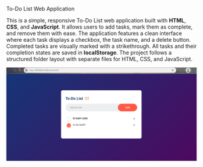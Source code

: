 To-Do List Web Application

This is a simple, responsive To-Do List web application built with **HTML**, **CSS**, and **JavaScript**. 
It allows users to add tasks, mark them as complete, and remove them with ease. 
The application features a clean interface where each task displays a checkbox, the task name, and a delete button. 
Completed tasks are visually marked with a strikethrough. All tasks and their completion states are saved in **localStorage**. 
The project follows a structured folder layout with separate files for HTML, CSS, and JavaScript.

![To-Do List Screenshot](https://github.com/toedue/ASTUMSJ-Bootcamp/blob/main/Task2/todo-list-project/Screenshot.png)
